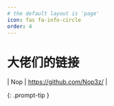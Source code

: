```yaml
---
# the default layout is 'page'
icon: fas fa-info-circle
order: 4
---
```


# 大佬们的链接

| Nop | https://github.com/Nop3z/ |


{: .prompt-tip }
